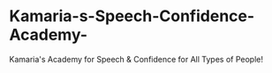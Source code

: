 # Kamaria-s-Speech-Confidence-Academy-
Kamaria's Academy for Speech &amp; Confidence for All Types of People! 
